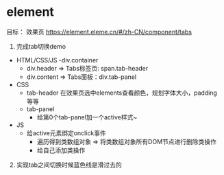 # element

目标：
效果页 https://element.eleme.cn/#/zh-CN/component/tabs
1. 完成tab切换demo
  - HTML/CSS/JS
    -div.container
      - div.header => Tabs标签页: span.tab-header
      - div.content => Tabs面板：div.tab-panel
  - CSS
    - tab-header 在效果页选中elements查看颜色，规划字体大小，padding等等
    - tab-panel
      - 给第0个tab-panel加一个active样式~
      <!-- - 提供::hover伪类样式 -->
  - JS
    - 给active元素绑定onclick事件
      - 遍历得到类数组对象 => 将类数组对象所有DOM节点进行删除类操作
      - 给自己添加类操作

2. 实现tab之间切换时候蓝色线是滑过去的
